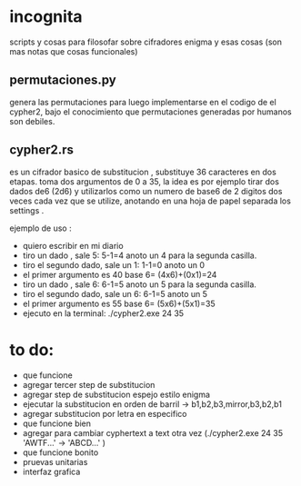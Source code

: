 # incognita
scripts y cosas para filosofar sobre cifradores enigma y esas cosas (son mas notas que cosas funcionales)

## permutaciones.py
genera las permutaciones para luego implementarse en el codigo de el cypher2, bajo el conocimiento que permutaciones generadas por humanos son debiles.

## cypher2.rs
es un cifrador basico de substitucion , substituye 36 caracteres en dos etapas. toma dos argumentos de 0 a  35, la idea es por ejemplo tirar dos dados de6 (2d6) y utilizarlos como un numero de base6 de 2 digitos dos veces  cada vez que se utilize, anotando en una hoja de papel separada los settings .

ejemplo de uso :
* quiero escribir en mi diario
* tiro un dado , sale 5:  5-1=4 anoto un 4 para la segunda casilla.
* tiro el segundo dado, sale un 1: 1-1=0 anoto un 0
* el primer argumento es 40 base 6= (4x6)+(0x1)=24
* tiro un dado , sale 6:  6-1=5 anoto un 5 para la segunda casilla.
* tiro el segundo dado, sale un 6: 6-1=5 anoto un 5
* el primer argumento es 55 base 6= (5x6)+(5x1)=35
* ejecuto en la terminal: ./cypher2.exe 24 35

# to do:
* que funcione 
* agregar tercer step de substitucion
* agregar step de substitucion espejo estilo enigma
* ejecutar la substitucion en orden de barril -> b1,b2,b3,mirror,b3,b2,b1
* agregar substitucion por letra en especifico
* que funcione bien
* agregar para cambiar cyphertext a text otra vez (./cypher2.exe 24 35 'AWTF...' -> 'ABCD...' )
* que funcione bonito
* pruevas unitarias
* interfaz grafica
